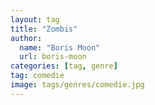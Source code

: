 ```yaml
---
layout: tag
title: "Zombis"
author:
  name: "Boris Moon"
  url: boris-moon
categories: [tag, genre]
tag: comedie
image: tags/genres/comedie.jpg
---
```

